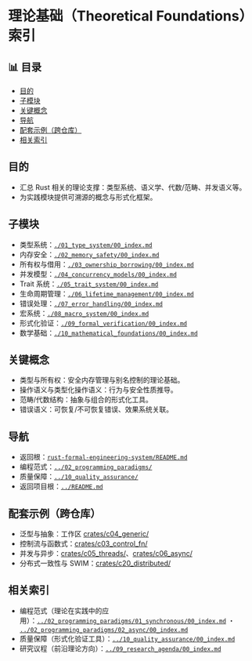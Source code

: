 ﻿# 理论基础（Theoretical Foundations）索引


## 📊 目录

- [目的](#目的)
- [子模块](#子模块)
- [关键概念](#关键概念)
- [导航](#导航)
- [配套示例（跨仓库）](#配套示例跨仓库)
- [相关索引](#相关索引)


## 目的

- 汇总 Rust 相关的理论支撑：类型系统、语义学、代数/范畴、并发语义等。
- 为实践模块提供可溯源的概念与形式化框架。

## 子模块

- 类型系统：[`./01_type_system/00_index.md`](./01_type_system/00_index.md)
- 内存安全：[`./02_memory_safety/00_index.md`](./02_memory_safety/00_index.md)
- 所有权与借用：[`./03_ownership_borrowing/00_index.md`](./03_ownership_borrowing/00_index.md)
- 并发模型：[`./04_concurrency_models/00_index.md`](./04_concurrency_models/00_index.md)
- Trait 系统：[`./05_trait_system/00_index.md`](./05_trait_system/00_index.md)
- 生命周期管理：[`./06_lifetime_management/00_index.md`](./06_lifetime_management/00_index.md)
- 错误处理：[`./07_error_handling/00_index.md`](./07_error_handling/00_index.md)
- 宏系统：[`./08_macro_system/00_index.md`](./08_macro_system/00_index.md)
- 形式化验证：[`./09_formal_verification/00_index.md`](./09_formal_verification/00_index.md)
- 数学基础：[`./10_mathematical_foundations/00_index.md`](./10_mathematical_foundations/00_index.md)

## 关键概念

- 类型与所有权：安全内存管理与别名控制的理论基础。
- 操作语义与类型化操作语义：行为与安全性质推导。
- 范畴/代数结构：抽象与组合的形式化工具。
- 错误语义：可恢复/不可恢复错误、效果系统关联。

## 导航

- 返回根：[`rust-formal-engineering-system/README.md`](../README.md)
- 编程范式：[`../02_programming_paradigms/`](../02_programming_paradigms/)
- 质量保障：[`../10_quality_assurance/`](../10_quality_assurance/)
- 返回项目根：[`../README.md`](../README.md)

## 配套示例（跨仓库）

- 泛型与抽象：工作区 [crates/c04_generic/](../../crates/c04_generic/)
- 控制流与函数式：[crates/c03_control_fn/](../../crates/c03_control_fn/)
- 并发与异步：[crates/c05_threads/](../../crates/c05_threads/)、[crates/c06_async/](../../crates/c06_async/)
- 分布式一致性与 SWIM：[crates/c20_distributed/](../../crates/c20_distributed/)

## 相关索引

- 编程范式（理论在实践中的应用）：[`../02_programming_paradigms/01_synchronous/00_index.md`](../02_programming_paradigms/01_synchronous/00_index.md) ・ [`../02_programming_paradigms/02_async/00_index.md`](../02_programming_paradigms/02_async/00_index.md)
- 质量保障（形式化验证工具）：[`../10_quality_assurance/00_index.md`](../10_quality_assurance/00_index.md)
- 研究议程（前沿理论方向）：[`../09_research_agenda/00_index.md`](../09_research_agenda/00_index.md)

